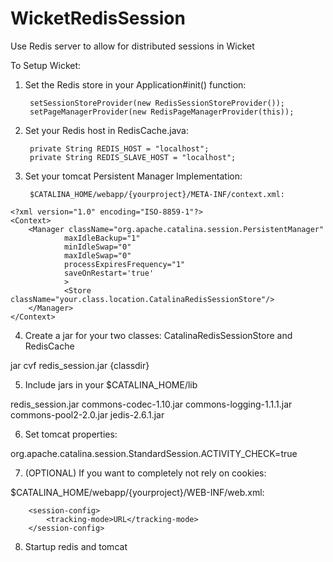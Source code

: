 # WicketRedisSession
Use Redis server to allow for distributed sessions in Wicket

To Setup Wicket:

1) Set the Redis store in your Application#init() function:

		setSessionStoreProvider(new RedisSessionStoreProvider());
		setPageManagerProvider(new RedisPageManagerProvider(this));

2) Set your Redis host in RedisCache.java:

		private String REDIS_HOST = "localhost";
		private String REDIS_SLAVE_HOST = "localhost";

3) Set your tomcat Persistent Manager Implementation:

		$CATALINA_HOME/webapp/{yourproject}/META-INF/context.xml:
```			
<?xml version="1.0" encoding="ISO-8859-1"?>
<Context>
	<Manager className="org.apache.catalina.session.PersistentManager"           
	        maxIdleBackup="1"
	        minIdleSwap="0"
	        maxIdleSwap="0"
	        processExpiresFrequency="1"
	        saveOnRestart='true'
	        >
	        <Store className="your.class.location.CatalinaRedisSessionStore"/>
	</Manager>
</Context>
```

4) Create a jar for your two classes: CatalinaRedisSessionStore and RedisCache

jar cvf redis_session.jar {classdir}

5) Include jars in your $CATALINA_HOME/lib

redis_session.jar
commons-codec-1.10.jar
commons-logging-1.1.1.jar
commons-pool2-2.0.jar
jedis-2.6.1.jar

6) Set tomcat properties:

org.apache.catalina.session.StandardSession.ACTIVITY_CHECK=true

7) (OPTIONAL) If you want to completely not rely on cookies:

$CATALINA_HOME/webapp/{yourproject}/WEB-INF/web.xml:

```
	<session-config>
    	<tracking-mode>URL</tracking-mode>
	</session-config>
```

8) Startup redis and tomcat


